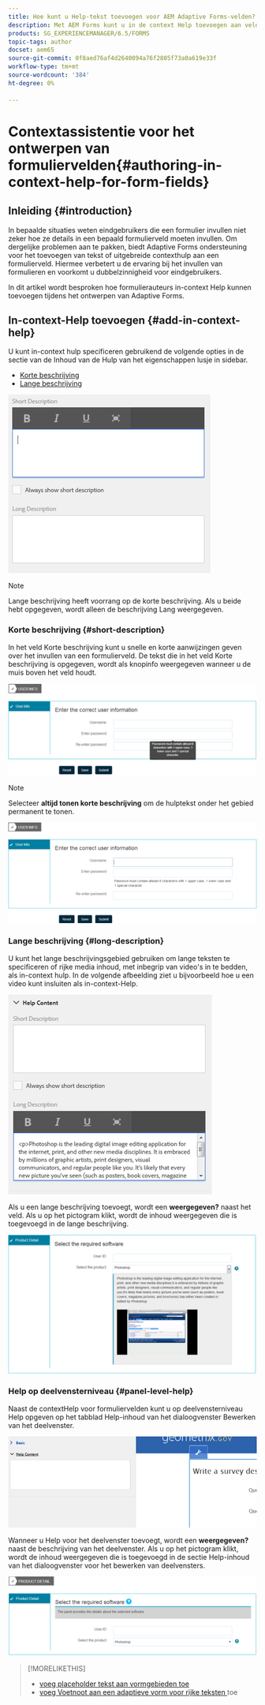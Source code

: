 ```yaml
---
title: Hoe kunt u Help-tekst toevoegen voor AEM Adaptive Forms-velden?
description: Met AEM Forms kunt u in de context Help toevoegen aan velden en deelvensters voor adaptieve formulieren als tekst of rich media, waaronder video's.
products: SG_EXPERIENCEMANAGER/6.5/FORMS
topic-tags: author
docset: aem65
source-git-commit: 0f8aed76af4d2640094a76f2805f73a0a619e33f
workflow-type: tm+mt
source-wordcount: '384'
ht-degree: 0%

---
```



# Contextassistentie voor het ontwerpen van formuliervelden{#authoring-in-context-help-for-form-fields}

## Inleiding {#introduction}

In bepaalde situaties weten eindgebruikers die een formulier invullen niet zeker hoe ze details in een bepaald formulierveld moeten invullen. Om dergelijke problemen aan te pakken, biedt Adaptive Forms ondersteuning voor het toevoegen van tekst of uitgebreide contexthulp aan een formulierveld. Hiermee verbetert u de ervaring bij het invullen van formulieren en voorkomt u dubbelzinnigheid voor eindgebruikers.

In dit artikel wordt besproken hoe formulierauteurs in-context Help kunnen toevoegen tijdens het ontwerpen van Adaptive Forms.

## In-context-Help toevoegen {#add-in-context-help}

U kunt in-context hulp specificeren gebruikend de volgende opties in de sectie van de Inhoud van de Hulp van het eigenschappen lusje in sidebar.

* [Korte beschrijving](authoring-in-field-help.md#p-short-description-p)
* [Lange beschrijving](authoring-in-field-help.md#p-long-description-p)

![ In-context hulp voor vormgebieden ](assets/descriptions.png)

>[!NOTE]
>
>Lange beschrijving heeft voorrang op de korte beschrijving. Als u beide hebt opgegeven, wordt alleen de beschrijving Lang weergegeven.

### Korte beschrijving {#short-description}

In het veld Korte beschrijving kunt u snelle en korte aanwijzingen geven over het invullen van een formulierveld. De tekst die in het veld Korte beschrijving is opgegeven, wordt als knopinfo weergegeven wanneer u de muis boven het veld houdt.

![ Korte beschrijving voor het toevoegen van in-context hulp voor vormgebieden ](assets/tooltip.png)

>[!NOTE]
>
>Selecteer **altijd tonen korte beschrijving** om de hulptekst onder het gebied permanent te tonen.

![ Permanente korte in-context hulp onder het gebied ](assets/short1.png)

### Lange beschrijving {#long-description}

U kunt het lange beschrijvingsgebied gebruiken om lange teksten te specificeren of rijke media inhoud, met inbegrip van video&#39;s in te bedden, als in-context hulp. In de volgende afbeelding ziet u bijvoorbeeld hoe u een video kunt insluiten als in-context-Help.

![ Toevoegend rijke media als in-context hulp voor vormgebieden ](assets/long-descriptions.png)

Als u een lange beschrijving toevoegt, wordt een **weergegeven?** naast het veld. Als u op het pictogram klikt, wordt de inhoud weergegeven die is toegevoegd in de lange beschrijving.

![ Voorbeeld van rijke media in-context hulp ](assets/photoshop.png)

### Help op deelvensterniveau {#panel-level-help}

Naast de contextHelp voor formuliervelden kunt u op deelvensterniveau Help opgeven op het tabblad Help-inhoud van het dialoogvenster Bewerken van het deelvenster.

![ Toevoegend in-context hulp voor een vormpaneel ](assets/panel-level-help.png)

Wanneer u Help voor het deelvenster toevoegt, wordt een **weergegeven?** naast de beschrijving van het deelvenster. Als u op het pictogram klikt, wordt de inhoud weergegeven die is toegevoegd in de sectie Help-inhoud van het dialoogvenster voor het bewerken van deelvensters.

![ Voorbeeld van in-context hulp op het niveau van het vormpaneel ](assets/photoshop-1.png)

>[!MORELIKETHIS]
>
>* [ voeg placeholder tekst aan vormgebieden toe ](/help/forms/placeholder-text-in-aem-forms.md)
>* [ voeg Voetnoot aan een adaptieve vorm voor rijke teksten ](/help/forms/footnotes-richtextsupport.md) toe